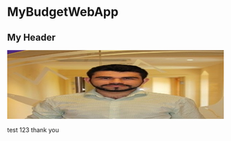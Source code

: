 # MyBudgetWebApp

<h2> My Header </h2>

<img src="docs/assets/images/rcm_picture.jpeg" alt="Image description" width="1500" height="160">

test 123 thank you

